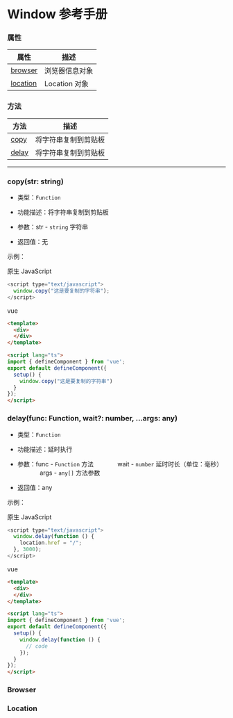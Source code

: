 # Window 参考手册


### 属性

|  属性                                              | 描述                         |
|  ----                                             | ----                         |
| [browser](browser.html)                           | 浏览器信息对象                 |
| [location](location.html)                         | Location 对象                 |


### 方法

|  方法                                    | 描述                   |
|  ----                                   | ----                   |
| [copy](window.html#copystr-string)      | 将字符串复制到剪贴板      |
| [delay](window.html#copystr-string)      | 将字符串复制到剪贴板      |


---


### **copy(str: string)**
* 类型：`Function`

* 功能描述：将字符串复制到剪贴板

* 参数：str - `string` 字符串

* 返回值：无

示例：

原生 JavaScript
```javascript
<script type="text/javascript">
  window.copy("这是要复制的字符串");
</script>
```

vue
```html
<template>
  <div>
  </div>
</template>

<script lang="ts">
import { defineComponent } from 'vue';
export default defineComponent({
  setup() {
    window.copy("这是要复制的字符串")
  }
});
</script>
```


### **delay(func: Function, wait?: number, ...args: any)**
* 类型：`Function`

* 功能描述：延时执行

* 参数：func - `Function` 方法
&nbsp;&nbsp;&nbsp;&nbsp;&nbsp;&nbsp;&nbsp;&nbsp;&nbsp;&nbsp;&nbsp;&nbsp;&nbsp;wait - `number` 延时时长（单位：毫秒）
&nbsp;&nbsp;&nbsp;&nbsp;&nbsp;&nbsp;&nbsp;&nbsp;&nbsp;&nbsp;&nbsp;&nbsp;&nbsp;args - `any[]` 方法参数

* 返回值：any

示例：

原生 JavaScript
```javascript
<script type="text/javascript">
  window.delay(function () {
    location.href = "/";
  }, 3000);
</script>
```

vue
```html
<template>
  <div>
  </div>
</template>

<script lang="ts">
import { defineComponent } from 'vue';
export default defineComponent({
  setup() {
    window.delay(function () {
      // code
    });
  }
});
</script>
```


### Browser


### Location